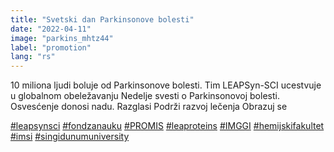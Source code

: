 ```yaml
---
title: "Svetski dan Parkinsonove bolesti"
date: "2022-04-11"
image: "parkins_mhtz44"
label: "promotion"
lang: "rs"
---
```


10 miliona ljudi boluje od Parkinsonove bolesti. Tim LEAPSyn-SCI ucestvuje u globalnom obeležavanju Nedelje svesti o Parkinsonovoj bolesti.
Osvesćenje donosi nadu.
Razglasi
Podrži razvoj lečenja
Obrazuj se

<a href=''>#leapsynsci</a> <a href=''>#fondzanauku</a> <a href=''>#PROMIS</a> <a href=''>#leaproteins</a> <a href=''>#IMGGI</a> <a href=''>#hemijskifakultet</a> <a href=''>#imsi</a> <a href=''>#singidunumuniversity</a>

